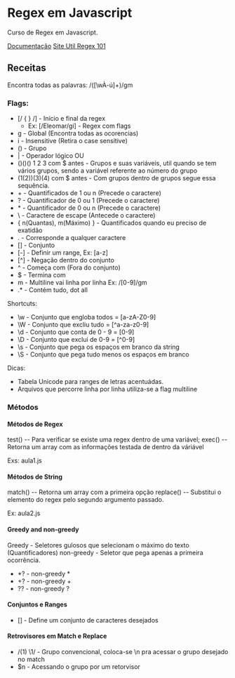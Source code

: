 # Regex em Javascript

Curso de Regex em Javascript.

<a href="https://developer.mozilla.org/pt-BR/docs/Web/JavaScript/Guide/Regular_Expressions">Documentação</a>
<a href="https://regex101.com/">Site Util Regex 101</a>
<br>

## Receitas

Encontra todas as palavras: /([\wÀ-ú]+)/gm

### Flags:

- [/ { } /] - Início e final da regex
  - Ex: [/Eleomar/gi] - Regex com flags
- g - Global (Encontra todas as ocorencias)
- i - Insensitive (Retira o case sensitive)
- () - Grupo
- | - Operador lógico OU
- ()()() 1 2 3 com $ antes - Grupos e suas variáveis, util quando se tem vários grupos, sendo a variável referente ao número do grupo
- (1(2))(3)(4) com $ antes - Com grupos dentro de grupos segue essa sequência.
- \+ - Quantificados de 1 ou n (Precede o caractere)
- ? - Quantificador de 0 ou 1 (Precede o caractere)
- \* - Quantificador de 0 ou n (Precede o caractere)
- \ - Caractere de escape (Antecede o caractere)
- { n(Quantas), m(Máximo) } - Quantificados quando eu preciso de exatidão
- . - Corresponde a qualquer caractere
- \[] - Conjunto
- \[-] - Definir um range, Ex: \[a-z]
- \[^] - Negação dentro do conjunto
- ^ - Começa com (Fora do conjunto)
- $ - Termina com
- m - Multiline vai linha por linha Ex: /[0-9]/gm
- .\* - Contém tudo, dot all

Shortcuts:

- \w - Conjunto que engloba todos = [a-zA-Z0-9]
- \W - Conjunto que excliu tudo = [^a-za-z0-9]
- \d - Conjunto que conta de 0 - 9 = [0-9]
- \D - Conjunto que exclui de 0-9 = [^0-9]
- \s - Conjunto que pega os espaços em branco da string
- \S - Conjunto que pega tudo menos os espaços em branco

Dicas:

- Tabela Unicode para ranges de letras acentuádas.
- Arquivos que percorre linha por linha utiliza-se a flag multiline

### Métodos

#### Métodos de Regex

test() -- Para verificar se existe uma regex dentro de uma variável;
exec() -- Retorna um array com as informações testada de dentro da váriável

Exs: aula1.js

#### Métodos de String

match() -- Retorna um array com a primeira opção
replace() -- Substitui o elemento do regex pelo segundo argumento passado.

Ex: aula2.js

#### Greedy and non-greedy

Greedy - Seletores gulosos que selecionam o máximo do texto (Quantificadores)
non-greedy - Seletor que pega apenas a primeira ocorrência.

- \*? - non-greedy \*
- \+? - non-greedy \+
- \?? - non-greedy \?

#### Conjuntos e Ranges

- [] - Define um conjunto de caracteres desejados

#### Retrovisores em Match e Replace

- /(1) \1/ - Grupo convencional, coloca-se \n pra acessar o grupo desejado no match
- \$n - Acessando o grupo por um retorvisor
